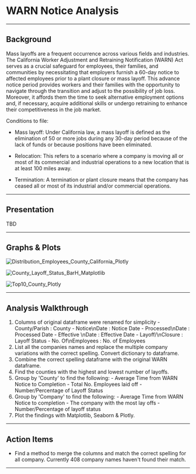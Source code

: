 # WARN Notice Analysis
----------------------------------------------------------------
Background
----------------------------------------------------------------
Mass layoffs are a frequent occurrence across various fields and industries. The California Worker Adjustment and Retraining Notification (WARN) Act serves as a crucial safeguard for employees, their families, and communities by necessitating that employers furnish a 60-day notice to affected employees prior to a plant closure or mass layoff. This advance notice period provides workers and their families with the opportunity to navigate through the transition and adjust to the possibility of job loss. Moreover, it affords them the time to seek alternative employment options and, if necessary, acquire additional skills or undergo retraining to enhance their competitiveness in the job market.

Conditions to file:
- Mass layoff: Under California law, a mass layoff is defined as the elimination of 50 or more jobs during any 30-day period because of the lack of funds or because positions have been eliminated.

- Relocation: This refers to a scenario where a company is moving all or most of its commercial and industrial operations to a new location that is at least 100 miles away.

- Termination: A termination or plant closure means that the company has ceased all or most of its industrial and/or commercial operations.

----------------------------------------------------------------
Presentation
----------------------------------------------------------------
TBD

----------------------------------------------------------------
Graphs & Plots
----------------------------------------------------------------
![Distribution_Employees_County_California_Plotly](https://github.com/lleiva25/WARN-Notice-Analysis/assets/140974405/a88de6a0-88a8-402a-b9cf-514d498ab4a6)

![County_Layoff_Status_BarH_Matplotlib](https://github.com/lleiva25/WARN-Notice-Analysis/assets/140974405/b8ed0b51-160c-447f-ace4-dfe0f3240ad8)

![Top10_County_Plotly](https://github.com/lleiva25/WARN-Notice-Analysis/assets/140974405/0908205c-8cdc-48f2-b9fd-6545745a3a5d)

----------------------------------------------------------------
Analysis Walkthrough
----------------------------------------------------------------
1. Columns of original dataframe were renamed for simplicity
         - County/Parish : County
         - Notice\nDate : Notice Date
         - Processed\nDate : Processed Date
         - Effective \nDate : Effective Date
         - Layoff/\nClosure : Layoff Status
         - No. Of\nEmployees : No. of Employees
2. List all the companies names and replace the multiple company variations with the correct spelling. Convert dictionary to dataframe.
3. Combine the correct spelling dataframe with the original WARN dataframe.
4. Find the counties with the highest and lowest number of layoffs.
5. Group by 'County' to find the following:
         - Average Time from WARN Notice to Completion
         - Total No. Employees laid off
         - Number/Percentage of Layoff Status
6. Group by 'Company' to find the following:
         - Average Time from WARN Notice to completion
         - The company with the most lay offs
         - Number/Percentage of layoff status
7. Plot the findings with Matplotlib, Seaborn & Plotly.
----------------------------------------------------------------
Action Items
----------------------------------------------------------------
- Find a method to merge the columns and match the correct spelling for all company. Currently 408 company names haven't found their match.
----------------------------------------------------------------
